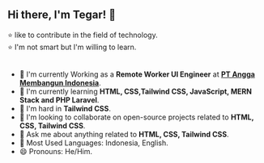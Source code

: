 ## Hi there, I'm Tegar! 👋
⭐ like to contribute in the field of technology. <br>
⭐ I'm not smart but I'm willing to learn. <br><br>
- 🚀 I'm currently Working as a **Remote Worker UI Engineer** at [**PT Angga Membangun Indonesia**](https:buildwithangga.com).
- 📖 I'm currently learning **HTML, CSS,Tailwind CSS, JavaScript, MERN Stack and PHP Laravel**.
- 🦾 I'm hard in **Tailwind CSS**.
- 🤝 I'm looking to collaborate on open-source projects related to **HTML, CSS, Tailwind CSS**.
- 💬 Ask me about anything related to **HTML, CSS, Tailwind CSS**.
- 🎨 Most Used Languages: Indonesia, English.
- 😄 Pronouns: He/Him.
